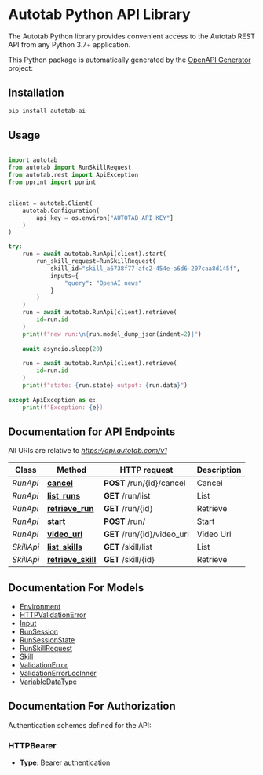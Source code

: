 # Autotab Python API Library

The Autotab Python library provides convenient access to the Autotab REST API from any Python 3.7+ application. 

This Python package is automatically generated by the [OpenAPI Generator](https://openapi-generator.tech) project:

## Installation

```sh
pip install autotab-ai
```

## Usage

```python

import autotab
from autotab import RunSkillRequest
from autotab.rest import ApiException
from pprint import pprint


client = autotab.Client(
    autotab.Configuration(
        api_key = os.environ["AUTOTAB_API_KEY"]
    )
)

try:
    run = await autotab.RunApi(client).start(
        run_skill_request=RunSkillRequest(
            skill_id="skill_a6738f77-afc2-454e-a6d6-207caa8d145f",
            inputs={
                "query": "OpenAI news"
            }
        )
    )
    run = await autotab.RunApi(client).retrieve(
        id=run.id
    )
    print(f"new run:\n{run.model_dump_json(indent=2)}")
    
    await asyncio.sleep(20)
    
    run = await autotab.RunApi(client).retrieve(
        id=run.id
    )
    print(f"state: {run.state} output: {run.data}")
    
except ApiException as e:
    print(f"Exception: {e})

```

## Documentation for API Endpoints

All URIs are relative to *https://api.autotab.com/v1*

Class | Method | HTTP request | Description
------------ | ------------- | ------------- | -------------
*RunApi* | [**cancel**](docs/RunApi.md#cancel) | **POST** /run/{id}/cancel | Cancel
*RunApi* | [**list_runs**](docs/RunApi.md#list_runs) | **GET** /run/list | List
*RunApi* | [**retrieve_run**](docs/RunApi.md#retrieve_run) | **GET** /run/{id} | Retrieve
*RunApi* | [**start**](docs/RunApi.md#start) | **POST** /run/ | Start
*RunApi* | [**video_url**](docs/RunApi.md#video_url) | **GET** /run/{id}/video_url | Video Url
*SkillApi* | [**list_skills**](docs/SkillApi.md#list_skills) | **GET** /skill/list | List
*SkillApi* | [**retrieve_skill**](docs/SkillApi.md#retrieve_skill) | **GET** /skill/{id} | Retrieve


## Documentation For Models

 - [Environment](docs/Environment.md)
 - [HTTPValidationError](docs/HTTPValidationError.md)
 - [Input](docs/Input.md)
 - [RunSession](docs/RunSession.md)
 - [RunSessionState](docs/RunSessionState.md)
 - [RunSkillRequest](docs/RunSkillRequest.md)
 - [Skill](docs/Skill.md)
 - [ValidationError](docs/ValidationError.md)
 - [ValidationErrorLocInner](docs/ValidationErrorLocInner.md)
 - [VariableDataType](docs/VariableDataType.md)


<a id="documentation-for-authorization"></a>
## Documentation For Authorization


Authentication schemes defined for the API:
<a id="HTTPBearer"></a>
### HTTPBearer

- **Type**: Bearer authentication
